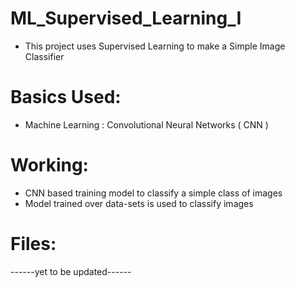 # ML_Supervised_Learning_I
- This project uses Supervised Learning to make a Simple Image Classifier

# Basics Used:
- Machine Learning : Convolutional Neural Networks ( CNN )

# Working:
- CNN based training model to classify a simple class of images
- Model trained over data-sets is used to classify images

# Files:
------yet to be updated------

